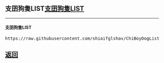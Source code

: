 <h2 id="chiboydoglist">支囝狗隻LIST<a href="https://lih.kg/ioxQqS">支囝狗隻LIST</a></h2>
<hr />

<h4>支囝狗隻LIST</h4>
<div class="chiboydoglist"><pre>https://raw.githubusercontent.com/shiaifglshav/ChiBoyDogList/main/ChiBoyDogList.json</pre></div>

<h2><a href="./">返回</a></h2>
